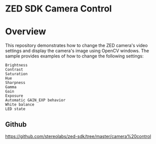 # ZED SDK Camera Control

# Overview

This repository demonstrates how to change the ZED camera's video settings and display the camera's image using OpenCV windows. The sample provides examples of how to change the following settings:

    Brightness
    Contrast
    Saturation
    Hue
    Sharpness
    Gamma
    Gain
    Exposure
    Automatic GAIN_EXP behavior
    White balance
    LED state

## Github

https://github.com/stereolabs/zed-sdk/tree/master/camera%20control
